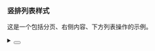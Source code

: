 ### 竖排列表样式

这是一个包括分页、右侧内容、下方列表操作的示例。

<div class="cell-demo vp-raw">
  <yc-list
    class="list-demo-action-layout"
    :bordered="false"
    :data="dataSource"
    :pagination-props="paginationProps">
    <template #item="{ item }">
      <yc-list-item
        class="list-demo-item"
        action-layout="vertical">
        <template #actions>
          <span><icon-heart />83</span>
          <span><icon-star />{{ item.index }}</span>
          <span><icon-message />Reply</span>
        </template>
        <template #extra>
          <div className="image-area">
            <img
              alt="yc-design"
              :src="item.imageSrc" />
          </div>
        </template>
        <yc-list-item-meta
          :title="item.title"
          :description="item.description">
          <template #avatar>
            <yc-avatar shape="square">
              <img
                alt="avatar"
                :src="item.avatar" />
            </yc-avatar>
          </template>
        </yc-list-item-meta>
      </yc-list-item>
    </template>
  </yc-list>
</div>

<script setup>
import { reactive } from 'vue';
const names = ['Socrates', 'Balzac', 'Plato'];
const avatarSrc = [
  '//p1-arco.byteimg.com/tos-cn-i-uwbnlip3yd/a8c8cdb109cb051163646151a4a5083b.png~tplv-uwbnlip3yd-webp.webp',
  '//p1-arco.byteimg.com/tos-cn-i-uwbnlip3yd/e278888093bef8910e829486fb45dd69.png~tplv-uwbnlip3yd-webp.webp',
  '//p1-arco.byteimg.com/tos-cn-i-uwbnlip3yd/9eeb1800d9b78349b24682c3518ac4a3.png~tplv-uwbnlip3yd-webp.webp',
];
const imageSrc = [
  '//p1-arco.byteimg.com/tos-cn-i-uwbnlip3yd/29c1f9d7d17c503c5d7bf4e538cb7c4f.png~tplv-uwbnlip3yd-webp.webp',
  '//p1-arco.byteimg.com/tos-cn-i-uwbnlip3yd/04d7bc31dd67dcdf380bc3f6aa07599f.png~tplv-uwbnlip3yd-webp.webp',
  '//p1-arco.byteimg.com/tos-cn-i-uwbnlip3yd/1f61854a849a076318ed527c8fca1bbf.png~tplv-uwbnlip3yd-webp.webp',
];
const dataSource = new Array(15).fill(null).map((_, index) => {
  return {
    index: index,
    avatar: avatarSrc[index % avatarSrc.length],
    title: names[index % names.length],
    description:
      'Beijing ByteDance Technology Co., Ltd. is an enterprise located in China. ByteDance has products such as TikTok, Toutiao, volcano video and Douyin (the Chinese version of TikTok).',
    imageSrc: imageSrc[index % imageSrc.length],
  };
});
const paginationProps = reactive({
  defaultPageSize: 3,
  total: dataSource.length,
});
</script>

<style scoped>
.list-demo-action-layout .image-area {
  width: 183px;
  height: 119px;
  border-radius: 2px;
  overflow: hidden;
}

.list-demo-action-layout .list-demo-item {
  padding: 20px 0;
  border-bottom: 1px solid var(--color-fill-3);
}

.list-demo-action-layout .image-area img {
  width: 100%;
}

.list-demo-action-layout .yc-list-item-action .yc-icon {
  margin: 0 4px;
}
</style>
<details>
<summary>
 <button class="code-btn"  >
    <icon-code />
 </button>
</summary>

```vue
<template>
  <yc-list
    class="list-demo-action-layout"
    :bordered="false"
    :data="dataSource"
    :pagination-props="paginationProps">
    <template #item="{ item }">
      <yc-list-item
        class="list-demo-item"
        action-layout="vertical">
        <template #actions>
          <span><icon-heart />83</span>
          <span><icon-star />{{ item.index }}</span>
          <span><icon-message />Reply</span>
        </template>
        <template #extra>
          <div className="image-area">
            <img
              alt="yc-design"
              :src="item.imageSrc" />
          </div>
        </template>
        <yc-list-item-meta
          :title="item.title"
          :description="item.description">
          <template #avatar>
            <yc-avatar shape="square">
              <img
                alt="avatar"
                :src="item.avatar" />
            </yc-avatar>
          </template>
        </yc-list-item-meta>
      </yc-list-item>
    </template>
  </yc-list>
</template>

<script setup>
import { reactive } from 'vue';
const names = ['Socrates', 'Balzac', 'Plato'];
const avatarSrc = [
  '//p1-arco.byteimg.com/tos-cn-i-uwbnlip3yd/a8c8cdb109cb051163646151a4a5083b.png~tplv-uwbnlip3yd-webp.webp',
  '//p1-arco.byteimg.com/tos-cn-i-uwbnlip3yd/e278888093bef8910e829486fb45dd69.png~tplv-uwbnlip3yd-webp.webp',
  '//p1-arco.byteimg.com/tos-cn-i-uwbnlip3yd/9eeb1800d9b78349b24682c3518ac4a3.png~tplv-uwbnlip3yd-webp.webp',
];
const imageSrc = [
  '//p1-arco.byteimg.com/tos-cn-i-uwbnlip3yd/29c1f9d7d17c503c5d7bf4e538cb7c4f.png~tplv-uwbnlip3yd-webp.webp',
  '//p1-arco.byteimg.com/tos-cn-i-uwbnlip3yd/04d7bc31dd67dcdf380bc3f6aa07599f.png~tplv-uwbnlip3yd-webp.webp',
  '//p1-arco.byteimg.com/tos-cn-i-uwbnlip3yd/1f61854a849a076318ed527c8fca1bbf.png~tplv-uwbnlip3yd-webp.webp',
];
const dataSource = new Array(15).fill(null).map((_, index) => {
  return {
    index: index,
    avatar: avatarSrc[index % avatarSrc.length],
    title: names[index % names.length],
    description:
      'Beijing ByteDance Technology Co., Ltd. is an enterprise located in China. ByteDance has products such as TikTok, Toutiao, volcano video and Douyin (the Chinese version of TikTok).',
    imageSrc: imageSrc[index % imageSrc.length],
  };
});
const paginationProps = reactive({
  defaultPageSize: 3,
  total: dataSource.length,
});
</script>

<style scoped>
.list-demo-action-layout .image-area {
  width: 183px;
  height: 119px;
  border-radius: 2px;
  overflow: hidden;
}

.list-demo-action-layout .list-demo-item {
  padding: 20px 0;
  border-bottom: 1px solid var(--color-fill-3);
}

.list-demo-action-layout .image-area img {
  width: 100%;
}

.list-demo-action-layout .yc-list-item-action .yc-icon {
  margin: 0 4px;
}
</style>
```

</details>
